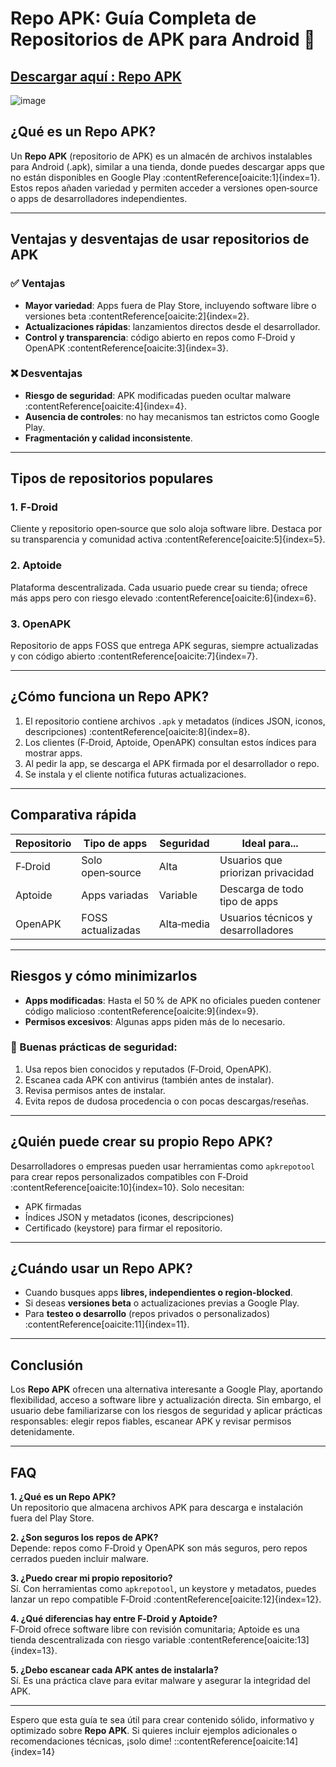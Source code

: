 # Repo APK: Guía Completa de Repositorios de APK para Android 🚀

## [Descargar aquí : Repo APK](https://tinyurl.com/4dhtdx7z)

![image](https://github.com/user-attachments/assets/b84a3a6b-c9bc-4f3d-9c48-e4fccbf33b35)

## ¿Qué es un Repo APK?

Un **Repo APK** (repositorio de APK) es un almacén de archivos instalables para Android (.apk), similar a una tienda, donde puedes descargar apps que no están disponibles en Google Play :contentReference[oaicite:1]{index=1}. Estos repos añaden variedad y permiten acceder a versiones open‑source o apps de desarrolladores independientes.

---

## Ventajas y desventajas de usar repositorios de APK

### ✅ Ventajas
- **Mayor variedad**: Apps fuera de Play Store, incluyendo software libre o versiones beta :contentReference[oaicite:2]{index=2}.
- **Actualizaciones rápidas**: lanzamientos directos desde el desarrollador.
- **Control y transparencia**: código abierto en repos como F‑Droid y OpenAPK :contentReference[oaicite:3]{index=3}.

### ❌ Desventajas
- **Riesgo de seguridad**: APK modificadas pueden ocultar malware :contentReference[oaicite:4]{index=4}.
- **Ausencia de controles**: no hay mecanismos tan estrictos como Google Play.
- **Fragmentación y calidad inconsistente**.

---

## Tipos de repositorios populares

### 1. **F‑Droid**
Cliente y repositorio open‑source que solo aloja software libre. Destaca por su transparencia y comunidad activa :contentReference[oaicite:5]{index=5}.

### 2. **Aptoide**
Plataforma descentralizada. Cada usuario puede crear su tienda; ofrece más apps pero con riesgo elevado :contentReference[oaicite:6]{index=6}.

### 3. **OpenAPK**
Repositorio de apps FOSS que entrega APK seguras, siempre actualizadas y con código abierto :contentReference[oaicite:7]{index=7}.

---

## ¿Cómo funciona un Repo APK?

1. El repositorio contiene archivos `.apk` y metadatos (índices JSON, iconos, descripciones) :contentReference[oaicite:8]{index=8}.  
2. Los clientes (F‑Droid, Aptoide, OpenAPK) consultan estos índices para mostrar apps.  
3. Al pedir la app, se descarga el APK firmada por el desarrollador o repo.  
4. Se instala y el cliente notifica futuras actualizaciones.

---

## Comparativa rápida

| Repositorio | Tipo de apps         | Seguridad     | Ideal para...                   |
|-------------|----------------------|----------------|---------------------------------|
| F‑Droid     | Solo open‑source     | Alta           | Usuarios que priorizan privacidad |
| Aptoide     | Apps variadas        | Variable       | Descarga de todo tipo de apps   |
| OpenAPK     | FOSS actualizadas    | Alta‑media     | Usuarios técnicos y desarrolladores |

---

## Riesgos y cómo minimizarlos

- **Apps modificadas**: Hasta el 50 % de APK no oficiales pueden contener código malicioso :contentReference[oaicite:9]{index=9}.  
- **Permisos excesivos**: Algunas apps piden más de lo necesario.

### 🔐 Buenas prácticas de seguridad:
1. Usa repos bien conocidos y reputados (F‑Droid, OpenAPK).  
2. Escanea cada APK con antivirus (también antes de instalar).  
3. Revisa permisos antes de instalar.  
4. Evita repos de dudosa procedencia o con pocas descargas/reseñas.

---

## ¿Quién puede crear su propio Repo APK?

Desarrolladores o empresas pueden usar herramientas como `apkrepotool` para crear repos personalizados compatibles con F‑Droid :contentReference[oaicite:10]{index=10}. Solo necesitan:
- APK firmadas
- Índices JSON y metadatos (icones, descripciones)
- Certificado (keystore) para firmar el repositorio.

---

## ¿Cuándo usar un Repo APK?

- Cuando busques apps **libres, independientes o region‑blocked**.  
- Si deseas **versiones beta** o actualizaciones previas a Google Play.  
- Para **testeo o desarrollo** (repos privados o personalizados) :contentReference[oaicite:11]{index=11}.

---

## Conclusión

Los **Repo APK** ofrecen una alternativa interesante a Google Play, aportando flexibilidad, acceso a software libre y actualización directa. Sin embargo, el usuario debe familiarizarse con los riesgos de seguridad y aplicar prácticas responsables: elegir repos fiables, escanear APK y revisar permisos detenidamente.

---

## FAQ

**1. ¿Qué es un Repo APK?**  
Un repositorio que almacena archivos APK para descarga e instalación fuera del Play Store.

**2. ¿Son seguros los repos de APK?**  
Depende: repos como F‑Droid y OpenAPK son más seguros, pero repos cerrados pueden incluir malware.

**3. ¿Puedo crear mi propio repositorio?**  
Sí. Con herramientas como `apkrepotool`, un keystore y metadatos, puedes lanzar un repo compatible F‑Droid :contentReference[oaicite:12]{index=12}.

**4. ¿Qué diferencias hay entre F‑Droid y Aptoide?**  
F‑Droid ofrece software libre con revisión comunitaria; Aptoide es una tienda descentralizada con riesgo variable :contentReference[oaicite:13]{index=13}.

**5. ¿Debo escanear cada APK antes de instalarla?**  
Sí. Es una práctica clave para evitar malware y asegurar la integridad del APK.

---

Espero que esta guía te sea útil para crear contenido sólido, informativo y optimizado sobre **Repo APK**. Si quieres incluir ejemplos adicionales o recomendaciones técnicas, ¡solo dime!
::contentReference[oaicite:14]{index=14}
